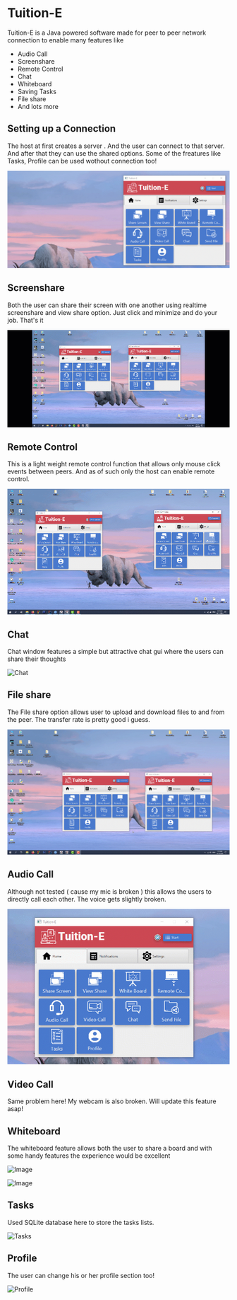# Tuition-E

Tuition-E is a Java powered software made for peer to peer network connection to enable many features like

- Audio Call
- Screenshare
- Remote Control
- Chat
- Whiteboard
- Saving Tasks
- File share
- And lots more

## Setting up a Connection

The host at first creates a server . And the user can connect to that server. And after that they can use the shared options. Some of the freatures like Tasks, Profile can be used wothout connection too!

![Connection](https://github.com/TamimEhsan/Tuition-E/blob/master/Assets/Connection.gif)

## Screenshare

Both the user can share their screen with one another using realtime screenshare and view share option. Just click and minimize and do your job. That's it

![Image](https://github.com/TamimEhsan/Tuition-E/blob/master/Assets/ScreenShare.gif)

## Remote Control

This is a light weight remote control function that allows only mouse click events between peers. And as of such only the host can enable remote control.

![Remote Control](https://github.com/TamimEhsan/Tuition-E/blob/master/Assets/RemoteControl.gif)

## Chat

Chat window features a simple but attractive chat gui where the users can share their thoughts

![Chat](https://github.com/TamimEhsan/Tuition-E/tree/master/Assets/Chat.gif)

## File share

The File share option allows user to upload and download files to and from the peer. The transfer rate is pretty good i guess.

![File](https://github.com/TamimEhsan/Tuition-E/blob/master/Assets/FileShare2.gif)

## Audio Call

Although not tested ( cause my mic is broken ) this allows the users to directly call each other. The voice gets slightly broken.

![Audio](https://github.com/TamimEhsan/Tuition-E/blob/master/Assets/AudioCall.gif)

## Video Call

Same problem here! My webcam is also broken. Will update this feature asap!

## Whiteboard

The whiteboard feature allows both the user to share a board and with some handy features the experience would be excellent

![Image](https://github.com/TamimEhsan/Tuition-E/tree/master/Assets/Whiteboard.gif)

![Image](https://github.com/TamimEhsan/Tuition-E/tree/master/Assets/WhiteBoardFunctions.gif)

## Tasks

Used SQLite database here to store the tasks lists. 

![Tasks](https://github.com/TamimEhsan/Tuition-E/tree/master/Assets/Tasks.gif)

## Profile

The user can change his or her profile section too!

![Profile](https://github.com/TamimEhsan/Tuition-E/tree/master/Assets/Profile.gif)

